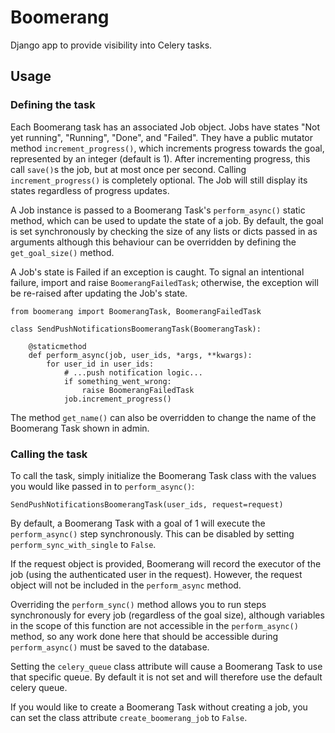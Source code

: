# Boomerang

Django app to provide visibility into Celery tasks.

## Usage

### Defining the task
Each Boomerang task has an associated Job object. Jobs have states "Not yet running", "Running", "Done", and "Failed". They have a public mutator method `increment_progress()`, which increments progress towards the goal, represented by an integer (default is 1). After incrementing progress, this call `save()`s the job, but at most once per second. Calling `increment_progress()` is completely optional. The Job will still display its states regardless of progress updates.

A Job instance is passed to a Boomerang Task's `perform_async()` static method, which can be used to update the state of a job. By default, the goal is set synchronously by checking the size of any lists or dicts passed in as arguments although this behaviour can be overridden by defining the `get_goal_size()` method.

A Job's state is Failed if an exception is caught. To signal an intentional failure, import and raise `BoomerangFailedTask`; otherwise, the exception will be re-raised after updating the Job's state.

    from boomerang import BoomerangTask, BoomerangFailedTask

    class SendPushNotificationsBoomerangTask(BoomerangTask):

        @staticmethod
        def perform_async(job, user_ids, *args, **kwargs):
            for user_id in user_ids:
                # ...push notification logic...
                if something_went_wrong:
                    raise BoomerangFailedTask
                job.increment_progress()

The method `get_name()` can also be overridden to change the name of the Boomerang Task shown in admin.

### Calling the task
To call the task, simply initialize the Boomerang Task class with the values you would like passed in to `perform_async()`:

    SendPushNotificationsBoomerangTask(user_ids, request=request)

By default, a Boomerang Task with a goal of 1 will execute the `perform_async()` step synchronously. This can be disabled by setting `perform_sync_with_single` to `False`.

If the request object is provided, Boomerang will record the executor of the job (using the authenticated user in the request). However, the request object will not be included in the `perform_async` method.

Overriding the `perform_sync()` method allows you to run steps synchronously for every job (regardless of the goal size), although variables in the scope of this function are not accessible in the `perform_async()` method, so any work done here that should be accessible during `perform_async()` must be saved to the database.

Setting the `celery_queue` class attribute will cause a Boomerang Task to use that specific queue. By default it is not set and will therefore use the default celery queue.

If you would like to create a Boomerang Task without creating a job, you can set the class attribute `create_boomerang_job` to `False`.
